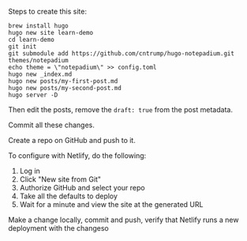 Steps to create this site:

```
brew install hugo
hugo new site learn-demo
cd learn-demo
git init
git submodule add https://github.com/cntrump/hugo-notepadium.git themes/notepadium
echo theme = \"notepadium\" >> config.toml
hugo new _index.md
hugo new posts/my-first-post.md
hugo new posts/my-second-post.md
hugo server -D
```

Then edit the posts, remove the `draft: true` from the post metadata.

Commit all these changes.

Create a repo on GitHub and push to it.

To configure with Netlify, do the following:

1. Log in
1. Click "New site from Git"
1. Authorize GitHub and select your repo
1. Take all the defaults to deploy
1. Wait for a minute and view the site at the generated URL

Make a change locally, commit and push, verify that Netlify runs a new deployment with the changeso
